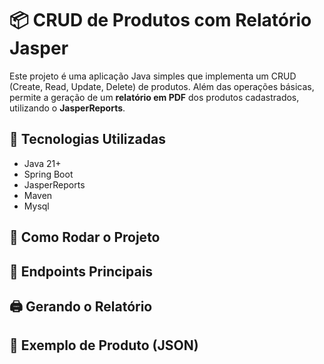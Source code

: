 # 📦 CRUD de Produtos com Relatório Jasper

Este projeto é uma aplicação Java simples que implementa um CRUD (Create, Read, Update, Delete) de produtos. Além das operações básicas, permite a geração de um **relatório em PDF** dos produtos cadastrados, utilizando o **JasperReports**.

## 🚀 Tecnologias Utilizadas

- Java 21+
- Spring Boot
- JasperReports
- Maven
- Mysql

## 🏃 Como Rodar o Projeto

## 🔗 Endpoints Principais

## 🖨️ Gerando o Relatório

## 📌 Exemplo de Produto (JSON)

